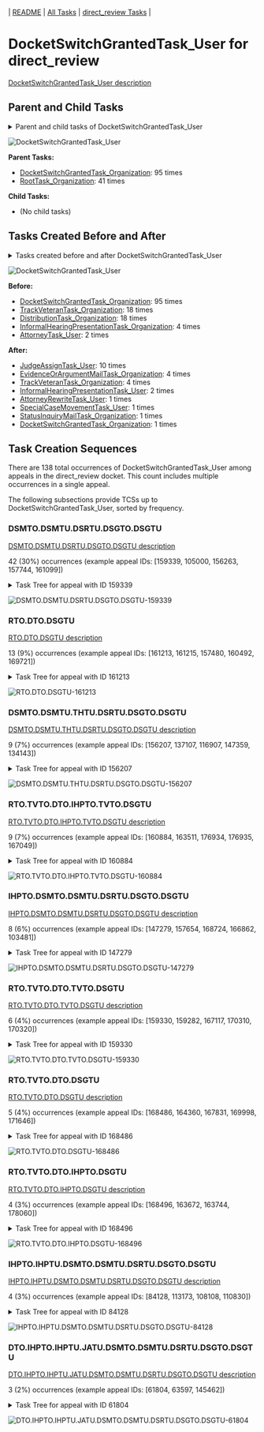 <!-- DO NOT EDIT THIS FILE.  This file is autogenerated. -->
| [README](../README.md) | [All Tasks](../alltasks.md) | [direct_review Tasks](tasklist.md) |

# DocketSwitchGrantedTask_User for direct_review

[DocketSwitchGrantedTask_User description](../descr/DocketSwitchGrantedTask_User.md)

## Parent and Child Tasks

<details><summary markdown='span'>Parent and child tasks of DocketSwitchGrantedTask_User
</summary>

```
digraph G {
rankdir=LR;
node [shape=box]
"DocketSwitchGrantedTask_Organization" -> "DocketSwitchGrantedTask_User" [label=95]
"RootTask_Organization" -> "DocketSwitchGrantedTask_User" [label=41]
}
```
</details>

![DocketSwitchGrantedTask_User](dot/DocketSwitchGrantedTask_User-parentchild.dot.png)

**Parent Tasks:**

   * [DocketSwitchGrantedTask_Organization](DocketSwitchGrantedTask_Organization.md): 95 times
   * [RootTask_Organization](RootTask_Organization.md): 41 times

**Child Tasks:**

   * (No child tasks)

## Tasks Created Before and After

<details><summary markdown='span'>Tasks created before and after DocketSwitchGrantedTask_User</summary>

```
digraph G {
rankdir=LR;

"DocketSwitchGrantedTask_User" -> "JudgeAssignTask_User" [label=10]
"DocketSwitchGrantedTask_User" -> "TrackVeteranTask_Organization" [label=4]
"DocketSwitchGrantedTask_User" -> "EvidenceOrArgumentMailTask_Organization" [label=4]
"DocketSwitchGrantedTask_User" -> "InformalHearingPresentationTask_User" [label=2]
"DocketSwitchGrantedTask_User" -> "StatusInquiryMailTask_Organization" [label=1]
"DocketSwitchGrantedTask_User" -> "SpecialCaseMovementTask_User" [label=1]
"DocketSwitchGrantedTask_User" -> "DocketSwitchGrantedTask_Organization" [label=1]
"DocketSwitchGrantedTask_User" -> "AttorneyRewriteTask_User" [label=1]
"DocketSwitchGrantedTask_Organization" -> "DocketSwitchGrantedTask_User" [label=95]
"TrackVeteranTask_Organization" -> "DocketSwitchGrantedTask_User" [label=18]
"DistributionTask_Organization" -> "DocketSwitchGrantedTask_User" [label=18]
"InformalHearingPresentationTask_Organization" -> "DocketSwitchGrantedTask_User" [label=4]
"AttorneyTask_User" -> "DocketSwitchGrantedTask_User" [label=2]
}
```
</details>

![DocketSwitchGrantedTask_User](dot/DocketSwitchGrantedTask_User.dot.png)

**Before:**

   * [DocketSwitchGrantedTask_Organization](DocketSwitchGrantedTask_Organization.md): 95 times
   * [TrackVeteranTask_Organization](TrackVeteranTask_Organization.md): 18 times
   * [DistributionTask_Organization](DistributionTask_Organization.md): 18 times
   * [InformalHearingPresentationTask_Organization](InformalHearingPresentationTask_Organization.md): 4 times
   * [AttorneyTask_User](AttorneyTask_User.md): 2 times

**After:**

   * [JudgeAssignTask_User](JudgeAssignTask_User.md): 10 times
   * [EvidenceOrArgumentMailTask_Organization](EvidenceOrArgumentMailTask_Organization.md): 4 times
   * [TrackVeteranTask_Organization](TrackVeteranTask_Organization.md): 4 times
   * [InformalHearingPresentationTask_User](InformalHearingPresentationTask_User.md): 2 times
   * [AttorneyRewriteTask_User](AttorneyRewriteTask_User.md): 1 times
   * [SpecialCaseMovementTask_User](SpecialCaseMovementTask_User.md): 1 times
   * [StatusInquiryMailTask_Organization](StatusInquiryMailTask_Organization.md): 1 times
   * [DocketSwitchGrantedTask_Organization](DocketSwitchGrantedTask_Organization.md): 1 times

## Task Creation Sequences

There are 138 total occurrences of DocketSwitchGrantedTask_User among appeals in the direct_review docket.  This count includes multiple occurrences in a single appeal.

The following subsections provide TCSs up to DocketSwitchGrantedTask_User, sorted by frequency.

### DSMTO.DSMTU.DSRTU.DSGTO.DSGTU

[DSMTO.DSMTU.DSRTU.DSGTO.DSGTU description](../descr/DSMTO.DSMTU.DSRTU.DSGTO.DSGTU.md)

42 (30%) occurrences (example appeal IDs: [159339, 105000, 156263, 157744, 161099])

<details><summary markdown='span'>Task Tree for appeal with ID 159339</summary>

```
@startuml
skinparam {
  ObjectBorderColor #555
  ObjectBorderThickness 0
  ObjectFontStyle bold
  ObjectFontSize 14
  ObjectAttributeFontColor #333
  ObjectAttributeFontSize 12
}
  object 0.RootTask #8dd3c7 {
Organization
}
  object 1.TrackVeteranTask #bebada {
Organization
}
  object 2.DistributionTask #ffffb3 {
Organization
}
  object 3.InformalHearingPresentationTask #fdb462 {
Organization
}
  object 4.DocketSwitchMailTask #e377c2 {
Organization
}
  object 5.DocketSwitchMailTask #e377c2 {
User
}
  object 6.DocketSwitchRulingTask #e377c2 {
User
}
  object 7.DocketSwitchGrantedTask #9467bd {
Organization
}
  object 8.DocketSwitchGrantedTask #9467bd {
User  <back:white>    </back>
}
0.RootTask -- 1.TrackVeteranTask
0.RootTask -- 2.DistributionTask
2.DistributionTask -- 3.InformalHearingPresentationTask
0.RootTask -- 4.DocketSwitchMailTask
4.DocketSwitchMailTask -- 5.DocketSwitchMailTask
0.RootTask -- 6.DocketSwitchRulingTask
6.DocketSwitchRulingTask -- 7.DocketSwitchGrantedTask
7.DocketSwitchGrantedTask -- 8.DocketSwitchGrantedTask
@enduml
```
</details>

![DSMTO.DSMTU.DSRTU.DSGTO.DSGTU-159339](uml/DSMTO.DSMTU.DSRTU.DSGTO.DSGTU-159339.png)

### RTO.DTO.DSGTU

[RTO.DTO.DSGTU description](../descr/RTO.DTO.DSGTU.md)

13 (9%) occurrences (example appeal IDs: [161213, 161215, 157480, 160492, 169721])

<details><summary markdown='span'>Task Tree for appeal with ID 161213</summary>

```
@startuml
skinparam {
  ObjectBorderColor #555
  ObjectBorderThickness 0
  ObjectFontStyle bold
  ObjectFontSize 14
  ObjectAttributeFontColor #333
  ObjectAttributeFontSize 12
}
  object 0.RootTask #8dd3c7 {
Organization
}
  object 1.DistributionTask #ffffb3 {
Organization
}
  object 2.DocketSwitchGrantedTask #9467bd {
User  <back:white>    </back>
}
0.RootTask -- 1.DistributionTask
0.RootTask -- 2.DocketSwitchGrantedTask
@enduml
```
</details>

![RTO.DTO.DSGTU-161213](uml/RTO.DTO.DSGTU-161213.png)

### DSMTO.DSMTU.THTU.DSRTU.DSGTO.DSGTU

[DSMTO.DSMTU.THTU.DSRTU.DSGTO.DSGTU description](../descr/DSMTO.DSMTU.THTU.DSRTU.DSGTO.DSGTU.md)

9 (7%) occurrences (example appeal IDs: [156207, 137107, 116907, 147359, 134143])

<details><summary markdown='span'>Task Tree for appeal with ID 156207</summary>

```
@startuml
skinparam {
  ObjectBorderColor #555
  ObjectBorderThickness 0
  ObjectFontStyle bold
  ObjectFontSize 14
  ObjectAttributeFontColor #333
  ObjectAttributeFontSize 12
}
  object 0.RootTask #8dd3c7 {
Organization
}
  object 1.TrackVeteranTask #bebada {
Organization
}
  object 2.DistributionTask #ffffb3 {
Organization
}
  object 3.InformalHearingPresentationTask #fdb462 {
Organization
}
  object 4.DocketSwitchMailTask #e377c2 {
Organization
}
  object 5.DocketSwitchMailTask #e377c2 {
User
}
  object 6.TimedHoldTask #fccde5 {
User
}
  object 7.DocketSwitchRulingTask #e377c2 {
User
}
  object 8.DocketSwitchGrantedTask #9467bd {
Organization
}
  object 9.DocketSwitchGrantedTask #9467bd {
User  <back:white>    </back>
}
0.RootTask -- 1.TrackVeteranTask
0.RootTask -- 2.DistributionTask
2.DistributionTask -- 3.InformalHearingPresentationTask
0.RootTask -- 4.DocketSwitchMailTask
4.DocketSwitchMailTask -- 5.DocketSwitchMailTask
5.DocketSwitchMailTask -- 6.TimedHoldTask
0.RootTask -- 7.DocketSwitchRulingTask
7.DocketSwitchRulingTask -- 8.DocketSwitchGrantedTask
8.DocketSwitchGrantedTask -- 9.DocketSwitchGrantedTask
@enduml
```
</details>

![DSMTO.DSMTU.THTU.DSRTU.DSGTO.DSGTU-156207](uml/DSMTO.DSMTU.THTU.DSRTU.DSGTO.DSGTU-156207.png)

### RTO.TVTO.DTO.IHPTO.TVTO.DSGTU

[RTO.TVTO.DTO.IHPTO.TVTO.DSGTU description](../descr/RTO.TVTO.DTO.IHPTO.TVTO.DSGTU.md)

9 (7%) occurrences (example appeal IDs: [160884, 163511, 176934, 176935, 167049])

<details><summary markdown='span'>Task Tree for appeal with ID 160884</summary>

```
@startuml
skinparam {
  ObjectBorderColor #555
  ObjectBorderThickness 0
  ObjectFontStyle bold
  ObjectFontSize 14
  ObjectAttributeFontColor #333
  ObjectAttributeFontSize 12
}
  object 0.RootTask #8dd3c7 {
Organization
}
  object 1.TrackVeteranTask #bebada {
Organization
}
  object 2.DistributionTask #ffffb3 {
Organization
}
  object 3.InformalHearingPresentationTask #fdb462 {
Organization
}
  object 4.TrackVeteranTask #bebada {
Organization
}
  object 5.DocketSwitchGrantedTask #9467bd {
User  <back:white>    </back>
}
  object 6.EvidenceOrArgumentMailTask #ffffb3 {
Organization
}
  object 7.TrackVeteranTask #bebada {
Organization
}
0.RootTask -- 1.TrackVeteranTask
0.RootTask -- 2.DistributionTask
2.DistributionTask -- 3.InformalHearingPresentationTask
0.RootTask -- 4.TrackVeteranTask
0.RootTask -- 5.DocketSwitchGrantedTask
0.RootTask -- 6.EvidenceOrArgumentMailTask
0.RootTask -- 7.TrackVeteranTask
@enduml
```
</details>

![RTO.TVTO.DTO.IHPTO.TVTO.DSGTU-160884](uml/RTO.TVTO.DTO.IHPTO.TVTO.DSGTU-160884.png)

### IHPTO.DSMTO.DSMTU.DSRTU.DSGTO.DSGTU

[IHPTO.DSMTO.DSMTU.DSRTU.DSGTO.DSGTU description](../descr/IHPTO.DSMTO.DSMTU.DSRTU.DSGTO.DSGTU.md)

8 (6%) occurrences (example appeal IDs: [147279, 157654, 168724, 166862, 103481])

<details><summary markdown='span'>Task Tree for appeal with ID 147279</summary>

```
@startuml
skinparam {
  ObjectBorderColor #555
  ObjectBorderThickness 0
  ObjectFontStyle bold
  ObjectFontSize 14
  ObjectAttributeFontColor #333
  ObjectAttributeFontSize 12
}
  object 0.RootTask #8dd3c7 {
Organization
}
  object 1.TrackVeteranTask #bebada {
Organization
}
  object 2.DistributionTask #ffffb3 {
Organization
}
  object 3.InformalHearingPresentationTask #fdb462 {
Organization
}
  object 4.DocketSwitchMailTask #e377c2 {
Organization
}
  object 5.DocketSwitchMailTask #e377c2 {
User
}
  object 6.DocketSwitchRulingTask #e377c2 {
User
}
  object 7.DocketSwitchGrantedTask #9467bd {
Organization
}
  object 8.DocketSwitchGrantedTask #9467bd {
User  <back:white>    </back>
}
0.RootTask -- 1.TrackVeteranTask
0.RootTask -- 2.DistributionTask
2.DistributionTask -- 3.InformalHearingPresentationTask
0.RootTask -- 4.DocketSwitchMailTask
4.DocketSwitchMailTask -- 5.DocketSwitchMailTask
0.RootTask -- 6.DocketSwitchRulingTask
6.DocketSwitchRulingTask -- 7.DocketSwitchGrantedTask
7.DocketSwitchGrantedTask -- 8.DocketSwitchGrantedTask
@enduml
```
</details>

![IHPTO.DSMTO.DSMTU.DSRTU.DSGTO.DSGTU-147279](uml/IHPTO.DSMTO.DSMTU.DSRTU.DSGTO.DSGTU-147279.png)

### RTO.TVTO.DTO.TVTO.DSGTU

[RTO.TVTO.DTO.TVTO.DSGTU description](../descr/RTO.TVTO.DTO.TVTO.DSGTU.md)

6 (4%) occurrences (example appeal IDs: [159330, 159282, 167117, 170310, 170320])

<details><summary markdown='span'>Task Tree for appeal with ID 159330</summary>

```
@startuml
skinparam {
  ObjectBorderColor #555
  ObjectBorderThickness 0
  ObjectFontStyle bold
  ObjectFontSize 14
  ObjectAttributeFontColor #333
  ObjectAttributeFontSize 12
}
  object 0.RootTask #8dd3c7 {
Organization
}
  object 1.TrackVeteranTask #bebada {
Organization
}
  object 2.DistributionTask #ffffb3 {
Organization
}
  object 3.TrackVeteranTask #bebada {
Organization
}
  object 4.DocketSwitchGrantedTask #9467bd {
User  <back:white>    </back>
}
0.RootTask -- 1.TrackVeteranTask
0.RootTask -- 2.DistributionTask
0.RootTask -- 3.TrackVeteranTask
0.RootTask -- 4.DocketSwitchGrantedTask
@enduml
```
</details>

![RTO.TVTO.DTO.TVTO.DSGTU-159330](uml/RTO.TVTO.DTO.TVTO.DSGTU-159330.png)

### RTO.TVTO.DTO.DSGTU

[RTO.TVTO.DTO.DSGTU description](../descr/RTO.TVTO.DTO.DSGTU.md)

5 (4%) occurrences (example appeal IDs: [168486, 164360, 167831, 169998, 171646])

<details><summary markdown='span'>Task Tree for appeal with ID 168486</summary>

```
@startuml
skinparam {
  ObjectBorderColor #555
  ObjectBorderThickness 0
  ObjectFontStyle bold
  ObjectFontSize 14
  ObjectAttributeFontColor #333
  ObjectAttributeFontSize 12
}
  object 0.RootTask #8dd3c7 {
Organization
}
  object 1.TrackVeteranTask #bebada {
Organization
}
  object 2.DistributionTask #ffffb3 {
Organization
}
  object 3.DocketSwitchGrantedTask #9467bd {
User  <back:white>    </back>
}
0.RootTask -- 1.TrackVeteranTask
0.RootTask -- 2.DistributionTask
0.RootTask -- 3.DocketSwitchGrantedTask
@enduml
```
</details>

![RTO.TVTO.DTO.DSGTU-168486](uml/RTO.TVTO.DTO.DSGTU-168486.png)

### RTO.TVTO.DTO.IHPTO.DSGTU

[RTO.TVTO.DTO.IHPTO.DSGTU description](../descr/RTO.TVTO.DTO.IHPTO.DSGTU.md)

4 (3%) occurrences (example appeal IDs: [168496, 163672, 163744, 178060])

<details><summary markdown='span'>Task Tree for appeal with ID 168496</summary>

```
@startuml
skinparam {
  ObjectBorderColor #555
  ObjectBorderThickness 0
  ObjectFontStyle bold
  ObjectFontSize 14
  ObjectAttributeFontColor #333
  ObjectAttributeFontSize 12
}
  object 0.RootTask #8dd3c7 {
Organization
}
  object 1.TrackVeteranTask #bebada {
Organization
}
  object 2.DistributionTask #ffffb3 {
Organization
}
  object 3.InformalHearingPresentationTask #fdb462 {
Organization
}
  object 4.DocketSwitchGrantedTask #9467bd {
User  <back:white>    </back>
}
0.RootTask -- 1.TrackVeteranTask
0.RootTask -- 2.DistributionTask
2.DistributionTask -- 3.InformalHearingPresentationTask
0.RootTask -- 4.DocketSwitchGrantedTask
@enduml
```
</details>

![RTO.TVTO.DTO.IHPTO.DSGTU-168496](uml/RTO.TVTO.DTO.IHPTO.DSGTU-168496.png)

### IHPTO.IHPTU.DSMTO.DSMTU.DSRTU.DSGTO.DSGTU

[IHPTO.IHPTU.DSMTO.DSMTU.DSRTU.DSGTO.DSGTU description](../descr/IHPTO.IHPTU.DSMTO.DSMTU.DSRTU.DSGTO.DSGTU.md)

4 (3%) occurrences (example appeal IDs: [84128, 113173, 108108, 110830])

<details><summary markdown='span'>Task Tree for appeal with ID 84128</summary>

```
@startuml
skinparam {
  ObjectBorderColor #555
  ObjectBorderThickness 0
  ObjectFontStyle bold
  ObjectFontSize 14
  ObjectAttributeFontColor #333
  ObjectAttributeFontSize 12
}
  object 0.RootTask #8dd3c7 {
Organization
}
  object 1.TrackVeteranTask #bebada {
Organization
}
  object 2.DistributionTask #ffffb3 {
Organization
}
  object 3.InformalHearingPresentationTask #fdb462 {
Organization
}
  object 4.InformalHearingPresentationTask #fdb462 {
User
}
  object 5.DocketSwitchMailTask #e377c2 {
Organization
}
  object 6.DocketSwitchMailTask #e377c2 {
User
}
  object 7.DocketSwitchRulingTask #e377c2 {
User
}
  object 8.DocketSwitchGrantedTask #9467bd {
Organization
}
  object 9.DocketSwitchGrantedTask #9467bd {
User  <back:white>    </back>
}
0.RootTask -- 1.TrackVeteranTask
0.RootTask -- 2.DistributionTask
2.DistributionTask -- 3.InformalHearingPresentationTask
3.InformalHearingPresentationTask -- 4.InformalHearingPresentationTask
0.RootTask -- 5.DocketSwitchMailTask
5.DocketSwitchMailTask -- 6.DocketSwitchMailTask
0.RootTask -- 7.DocketSwitchRulingTask
7.DocketSwitchRulingTask -- 8.DocketSwitchGrantedTask
8.DocketSwitchGrantedTask -- 9.DocketSwitchGrantedTask
@enduml
```
</details>

![IHPTO.IHPTU.DSMTO.DSMTU.DSRTU.DSGTO.DSGTU-84128](uml/IHPTO.IHPTU.DSMTO.DSMTU.DSRTU.DSGTO.DSGTU-84128.png)

### DTO.IHPTO.IHPTU.JATU.DSMTO.DSMTU.DSRTU.DSGTO.DSGTU

[DTO.IHPTO.IHPTU.JATU.DSMTO.DSMTU.DSRTU.DSGTO.DSGTU description](../descr/DTO.IHPTO.IHPTU.JATU.DSMTO.DSMTU.DSRTU.DSGTO.DSGTU.md)

3 (2%) occurrences (example appeal IDs: [61804, 63597, 145462])

<details><summary markdown='span'>Task Tree for appeal with ID 61804</summary>

```
@startuml
skinparam {
  ObjectBorderColor #555
  ObjectBorderThickness 0
  ObjectFontStyle bold
  ObjectFontSize 14
  ObjectAttributeFontColor #333
  ObjectAttributeFontSize 12
}
  object 0.RootTask #8dd3c7 {
Organization
}
  object 1.TrackVeteranTask #bebada {
Organization
}
  object 2.DistributionTask #ffffb3 {
Organization
}
  object 3.InformalHearingPresentationTask #fdb462 {
Organization
}
  object 4.InformalHearingPresentationTask #fdb462 {
User
}
  object 5.JudgeAssignTask #ccebc5 {
User
}
  object 6.JudgeDecisionReviewTask #d9d9d9 {
User
}
  object 7.AttorneyTask #bc80bd {
User
}
  object 8.DocketSwitchMailTask #e377c2 {
Organization
}
  object 9.DocketSwitchMailTask #e377c2 {
User
}
  object 10.DocketSwitchRulingTask #e377c2 {
User
}
  object 11.DocketSwitchGrantedTask #9467bd {
Organization
}
  object 12.DocketSwitchGrantedTask #9467bd {
User  <back:white>    </back>
}
0.RootTask -- 1.TrackVeteranTask
0.RootTask -- 2.DistributionTask
2.DistributionTask -- 3.InformalHearingPresentationTask
3.InformalHearingPresentationTask -- 4.InformalHearingPresentationTask
0.RootTask -- 5.JudgeAssignTask
0.RootTask -- 6.JudgeDecisionReviewTask
6.JudgeDecisionReviewTask -- 7.AttorneyTask
0.RootTask -- 8.DocketSwitchMailTask
8.DocketSwitchMailTask -- 9.DocketSwitchMailTask
0.RootTask -- 10.DocketSwitchRulingTask
10.DocketSwitchRulingTask -- 11.DocketSwitchGrantedTask
11.DocketSwitchGrantedTask -- 12.DocketSwitchGrantedTask
@enduml
```
</details>

![DTO.IHPTO.IHPTU.JATU.DSMTO.DSMTU.DSRTU.DSGTO.DSGTU-61804](uml/DTO.IHPTO.IHPTU.JATU.DSMTO.DSMTU.DSRTU.DSGTO.DSGTU-61804.png)

